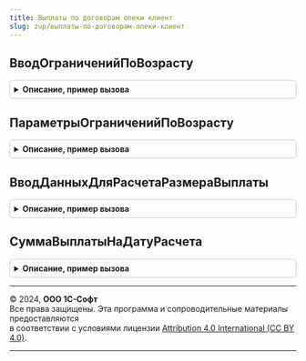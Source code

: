 ```yaml
---
title: Выплаты по договорам опеки клиент
slug: zup/выплаты-по-договорам-опеки-клиент
---
```



## ВводОграниченийПоВозрасту
<details style="margin: 1em 0; padding: 0.5em; border: 1px solid #ccc; border-radius: 6px;">

<summary style="font-weight: bold; cursor: pointer;">Описание, пример вызова</summary>

```bsl

Процедура ВводОграниченийПоВозрасту(ПараметрыОграничений, ЭлементПредставления) Экспорт
```

Пример вызова
```bsl
ВыплатыПоДоговорамОпекиКлиент.ВводОграниченийПоВозрасту(ПараметрыОграничений, ЭлементПредставления) 
```
</details>

## ПараметрыОграниченийПоВозрасту
<details style="margin: 1em 0; padding: 0.5em; border: 1px solid #ccc; border-radius: 6px;">

<summary style="font-weight: bold; cursor: pointer;">Описание, пример вызова</summary>

```bsl

Функция ПараметрыОграниченийПоВозрасту() Экспорт
```

Пример вызова
```bsl
Результат = ВыплатыПоДоговорамОпекиКлиент.ПараметрыОграниченийПоВозрасту() 
```
</details>

## ВводДанныхДляРасчетаРазмераВыплаты
<details style="margin: 1em 0; padding: 0.5em; border: 1px solid #ccc; border-radius: 6px;">

<summary style="font-weight: bold; cursor: pointer;">Описание, пример вызова</summary>

```bsl

Процедура ВводДанныхДляРасчетаРазмераВыплаты(ПараметрыРасчетаРазмераВыплаты, ЭлементПредставления) Экспорт
```

Пример вызова
```bsl
ВыплатыПоДоговорамОпекиКлиент.ВводДанныхДляРасчетаРазмераВыплаты(ПараметрыРасчетаРазмераВыплаты, ЭлементПредставления) 
```
</details>

## СуммаВыплатыНаДатуРасчета
<details style="margin: 1em 0; padding: 0.5em; border: 1px solid #ccc; border-radius: 6px;">

<summary style="font-weight: bold; cursor: pointer;">Описание, пример вызова</summary>

```bsl

Функция СуммаВыплатыНаДатуРасчета(Размер, Коэффициент, ВозрастОт, ВозрастДо, ВозрастНаДатуРасчета) Экспорт
```

Пример вызова
```bsl
Результат = ВыплатыПоДоговорамОпекиКлиент.СуммаВыплатыНаДатуРасчета(Размер, Коэффициент, ВозрастОт, ВозрастДо, ВозрастНаДатуРасчета) 
```
</details>

---

© 2024, **ООО 1С-Софт**  
Все права защищены. Эта программа и сопроводительные материалы предоставляются  
в соответствии с условиями лицензии [Attribution 4.0 International (CC BY 4.0)](https://creativecommons.org/licenses/by/4.0/legalcode).

---
